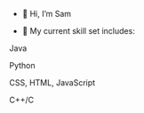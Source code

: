 - 👋 Hi, I’m Sam

- 🌱 My current skill set includes: 

Java

Python

CSS, HTML, JavaScript

C++/C



<!---
flowercrown/flowercrown is a ✨ special ✨ repository because its `README.md` (this file) appears on your GitHub profile.
You can click the Preview link to take a look at your changes.
--->
